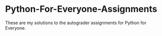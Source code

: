 # Python-For-Everyone-Assignments

These are my solutions to the autograder assignments for Python for Everyone. 
